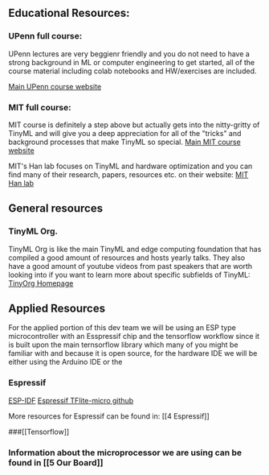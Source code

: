 ## Educational Resources:

### UPenn full course:

UPenn lectures are very beggienr friendly and you do not need to have a strong background in ML or computer engineering to get started, all of the course material including colab notebooks and HW/exercises are included.

[Main UPenn course website](https://tinyml.seas.upenn.edu/)

### MIT full course:

MIT course is definitely a step above but actually gets into the nitty-gritty of TinyML and will give you a deep appreciation for all of the "tricks" and background processes that make TinyML so special.
[Main MIT course website](https://hanlab.mit.edu/courses/2023-fall-65940)

MIT's Han lab focuses on TinyML and hardware optimization and you can find many of their research, papers, resources etc. on their website:
[MIT Han lab](https://hanlab.mit.edu/) 

## General resources

### TinyML Org.

TinyML Org is like the main TinyML and edge computing foundation that has compiled a good amount of resources and hosts yearly talks. They also have a good amount of youtube videos from past speakers that are worth looking into if you want to learn more about specific subfields of TinyML:
[TinyOrg Homepage](https://www.tinyml.org/) 

## Applied Resources

For the applied portion of this dev team we will be using an ESP type microcontroller with an Esspressif chip and the tensorflow workflow since it is built upon the main ternsorflow library which many of you might be familiar with and because it is open source, for the hardware IDE we will be either using the Arduino IDE or the 
### Espressif

[ESP-IDF](https://docs.espressif.com/projects/esp-idf/en/latest/esp32/get-started/index.html)
[Espressif TFlite-micro github](https://github.com/espressif/esp-tflite-micro)

More resources for Espressif can be found in: [[4 Espressif]] 

###[[Tensorflow]]
### Information about the microprocessor we are using can be found in [[5 Our Board]] 


